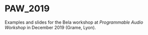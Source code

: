 # PAW_2019

Examples and slides for the Bela workshop at *Programmable Audio Workshop* in December 2019 (Grame, Lyon).
